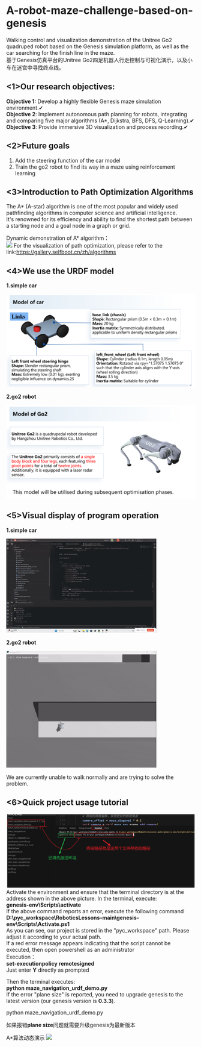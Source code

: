 # A-robot-maze-challenge-based-on-genesis
Walking control and visualization demonstration of the Unitree Go2 quadruped robot based on the Genesis simulation platform, as well as the car searching for the finish line in the maze.  
基于Genesis仿真平台的Unitree Go2四足机器人行走控制与可视化演示，以及小车在迷宫中寻找终点线。  

## <1>Our research objectives:

**Objective 1:** Develop a highly flexible Genesis maze simulation environment.✔  
**Objective 2**: Implement autonomous path planning for robots, integrating and comparing five major algorithms (A*, Dijkstra, BFS, DFS, Q-Learning).✔  
**Objective 3**: Provide immersive 3D visualization and process recording.✔  
  
## <2>Future goals
1. Add the steering function of the car model
2. Train the go2 robot to find its way in a maze using reinforcement learning

## <3>Introduction to Path Optimization Algorithms
The A* (A-star) algorithm is one of the most popular and widely used pathfinding algorithms in computer science and artificial intelligence.   
It's renowned for its efficiency and ability to find the shortest path between a starting node and a goal node in a graph or grid.  

Dynamic demonstration of A* algorithm：  
![](./figure/1.gif?msec=1759325406919)
For the visualization of path optimization, please refer to the link:https://gallery.selfboot.cn/zh/algorithms  
## <4>We use the URDF model
**1.simple car**  

![](./figure/4.png?msec=1759325406919)

**2.go2 robot**

![](./figure/5.png?msec=1759325406919)

## <5>Visual display of program operation
**1.simple car**


![](./figure/2.gif?msec=1759325406919)

**2.go2 robot**


![](./figure/3.gif?msec=1759325406919)

We are currently unable to walk normally and are trying to solve the problem.

## <6>Quick project usage tutorial
![](./figure/2.png?msec=1759325406919)
Activate the environment and ensure that the terminal directory is at the address shown in the above picture. In the terminal, execute:  
**genesis-env\Scripts\activate**  
If the above command reports an error, execute the following command  
**D:\pyc_workspace\RoboticsLessons-main\genesis-env\Scripts\Activate.ps1**  
As you can see, our project is stored in the "pyc_workspace" path. Please adjust it according to your actual path.  
If a red error message appears indicating that the script cannot be executed, then open powershell as an administrator  
Execution：  
**set-executionpolicy remotesigned**  
Just enter **Y** directly as prompted  

Then the terminal executes:  
**python maze_navigation_urdf_demo.py**  
If the error "plane size" is reported, you need to upgrade genesis to the latest version (our genesis version is **0.3.3**).  

python maze_navigation_urdf_demo.py

如果报错**plane size**问题就需要升级genesis为最新版本

A*算法动态演示
![](./figure/1.gif?msec=1759325406919)
